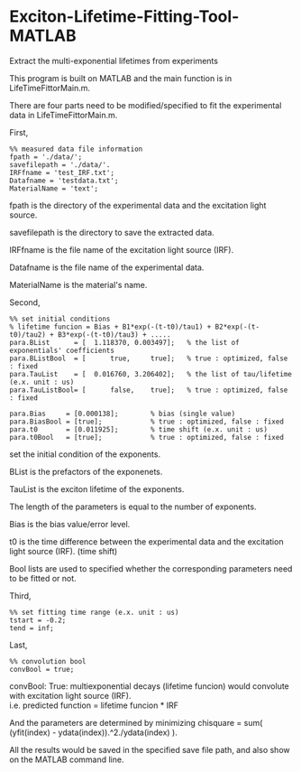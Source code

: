# Exciton-Lifetime-Fitting-Tool-MATLAB
Extract the multi-exponential lifetimes from experiments

This program is built on MATLAB and the main function is in LifeTimeFittorMain.m.

There are four parts need to be modified/specified to fit the experimental data in LifeTimeFittorMain.m.

First,

    %% measured data file information
    fpath = './data/';
    savefilepath = './data/'. 
    IRFfname = 'test_IRF.txt';
    Datafname = 'testdata.txt';
    MaterialName = 'text';
    
fpath is the directory of the experimental data and the excitation light source. 

savefilepath is the directory to save the extracted data.

IRFfname is the file name of the excitation light source (IRF).

Datafname is the file name of the experimental data.

MaterialName is the material's name.



Second, 
    
    %% set initial conditions
    % lifetime funcion = Bias + B1*exp(-(t-t0)/tau1) + B2*exp(-(t-t0)/tau2) + B3*exp(-(t-t0)/tau3) + .....   
    para.BList      = [  1.118370, 0.003497];   % the list of exponentials' coefficients
    para.BListBool  = [      true,     true];   % true : optimized, false : fixed
    para.TauList    = [  0.016760, 3.206402];   % the list of tau/lifetime (e.x. unit : us)
    para.TauListBool= [      false,    true];   % true : optimized, false : fixed
    
    para.Bias     = [0.000138];        % bias (single value)
    para.BiasBool = [true];            % true : optimized, false : fixed
    para.t0       = [0.011925];        % time shift (e.x. unit : us)
    para.t0Bool   = [true];            % true : optimized, false : fixed
    
    
set the initial condition of the exponents.

BList is the prefactors of the exponenets.

TauList is the exciton lifetime of the exponents.

The length of the parameters is equal to the number of exponents.


Bias is the bias value/error level.

t0 is the time difference between the experimental data and the excitation light source (IRF). (time shift)


Bool lists are used to specified whether the corresponding parameters need to be fitted or not. 




Third, 

    %% set fitting time range (e.x. unit : us)
    tstart = -0.2;
    tend = inf;
    
    
Last,

    %% convolution bool
    convBool = true;
    
convBool: True:  multiexponential decays (lifetime funcion) would convolute with excitation light source (IRF).  
                 i.e. predicted function = lifetime funcion * IRF
    
    
And the parameters are determined by minimizing chisquare = sum( (yfit(index) - ydata(index)).^2./ydata(index) ).
    
    
All the results would be saved in the specified save file path, and also show on the MATLAB command line.

